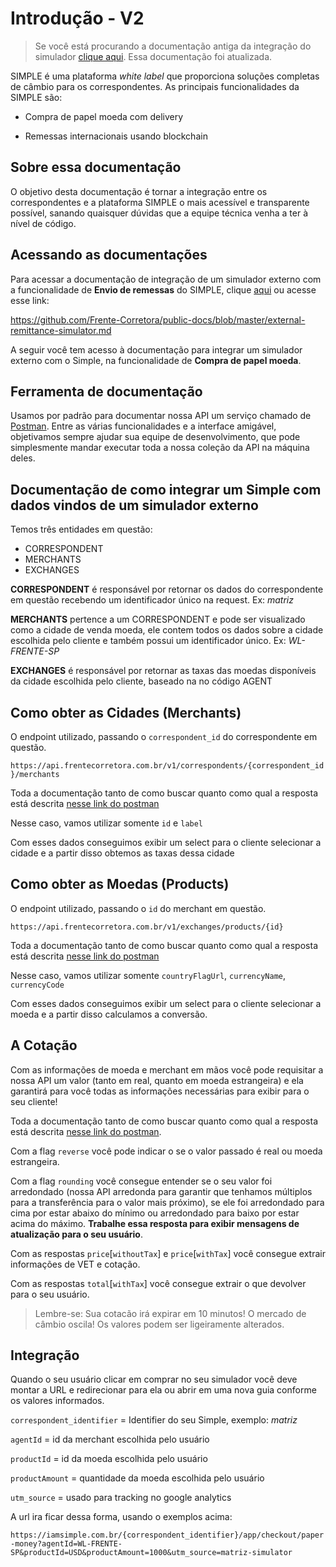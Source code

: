 # Introdução - V2

> Se você está procurando a documentação antiga da integração do simulador [clique aqui](https://github.com/Frente-Corretora/public-docs/blob/d0c941d1923bd23723f0df932756cacb106a241b/external-price-simulator.md). Essa documentação foi atualizada.

SIMPLE é uma plataforma _white label_ que proporciona soluções completas de câmbio para os correspondentes. As principais funcionalidades da SIMPLE são:

- Compra de papel moeda com delivery

- Remessas internacionais usando blockchain

## Sobre essa documentação

O objetivo desta documentação é tornar a integração entre os correspondentes e a plataforma SIMPLE o mais acessível e transparente possível, sanando quaisquer dúvidas que a equipe técnica venha a ter à nível de código.

## Acessando as documentações

Para acessar a documentação de integração de um simulador externo com a funcionalidade de **Envio de remessas** do SIMPLE, clique [aqui](https://github.com/Frente-Corretora/public-docs/blob/master/external-remittance-simulator.md) ou acesse esse link:

https://github.com/Frente-Corretora/public-docs/blob/master/external-remittance-simulator.md

A seguir você tem acesso à documentação para integrar um simulador externo com o Simple, na funcionalidade de **Compra de papel moeda**.

## Ferramenta de documentação

Usamos por padrão para documentar nossa API um serviço chamado de [Postman](https://www.postman.com/). Entre as várias funcionalidades e a interface amigável, objetivamos sempre ajudar sua equipe de desenvolvimento, que pode simplesmente mandar executar toda a nossa coleção da API na máquina deles. 

## Documentação de como integrar um Simple com dados vindos de um simulador externo

Temos três entidades em questão:

- CORRESPONDENT
- MERCHANTS
- EXCHANGES

 **CORRESPONDENT** é responsável por retornar os dados do correspondente em questão recebendo um identificador único na request. Ex: *matriz*

 **MERCHANTS** pertence a um CORRESPONDENT e pode ser visualizado como a cidade de venda moeda, ele contem todos os dados sobre a cidade escolhida pelo cliente e também possui um identificador único. Ex: *WL-FRENTE-SP*

 **EXCHANGES** é responsável por retornar as taxas das moedas disponíveis da cidade escolhida pelo cliente, baseado na no código AGENT

## Como obter as  Cidades (Merchants)

O endpoint utilizado, passando o `correspondent_id` do correspondente em questão.

`https://api.frentecorretora.com.br/v1/correspondents/{correspondent_id}/merchants`

Toda a documentação tanto de como buscar quanto como qual a resposta está descrita [nesse link do postman](https://docs.api.frentecorretora.com.br/?version=latest#e77c8823-a960-406e-9d9f-8ba9f6eb5770)

Nesse caso, vamos utilizar somente `id` e `label`

Com esses dados conseguimos exibir um select para o cliente selecionar a cidade e a partir disso obtemos as taxas dessa cidade

## Como obter as Moedas (Products)

O endpoint utilizado, passando o `id` do merchant em questão.

`https://api.frentecorretora.com.br/v1/exchanges/products/{id}`

Toda a documentação tanto de como buscar quanto como qual a resposta está descrita [nesse link do postman](https://docs.api.frentecorretora.com.br/?version=latest#6d6e0109-d519-4258-8bbd-2e04af44f052)

Nesse caso, vamos utilizar somente `countryFlagUrl`, `currencyName`, `currencyCode`

Com esses dados conseguimos exibir um select para o cliente selecionar a moeda e a partir disso calculamos a conversão.

## A Cotação

Com as informações de moeda e merchant em mãos você pode requisitar a nossa API um valor (tanto em real, quanto em moeda estrangeira) e ela garantirá para você todas as informações necessárias para exibir para o seu cliente!

Toda a documentação tanto de como buscar quanto como qual a resposta está descrita [nesse link do postman](https://docs.api.frentecorretora.com.br/?version=latest#4ddba80d-73c9-4829-a494-18848bf81ee7).

Com a flag `reverse` você pode indicar o se o valor passado é real ou moeda estrangeira.

Com a flag `rounding` você consegue entender se o seu valor foi arredondado (nossa API arredonda para garantir que tenhamos múltiplos para a transferência para o valor mais próximo), se ele foi arredondado para cima por estar abaixo do mínimo ou arredondado para baixo por estar acima do máximo. **Trabalhe essa resposta para exibir mensagens de atualização para o seu usuário**.

Com as respostas `price`[`withoutTax`] e `price`[`withTax`] você consegue extrair informações de VET e cotação.

Com as respostas `total`[`withTax`] você consegue extrair o que devolver para o seu usuário.

> Lembre-se: Sua cotacão irá expirar em 10 minutos! O mercado de câmbio oscila! Os valores podem ser ligeiramente alterados.

## Integração

Quando o seu usuário clicar em comprar no seu simulador você deve montar a URL e redirecionar para ela ou abrir em uma nova guia conforme os valores informados.

`correspondent_identifier` = Identifier do seu Simple, exemplo: *matriz*

`agentId` = id da merchant escolhida pelo usuário

`productId` = id da moeda escolhida pelo usuário

`productAmount` = quantidade da moeda escolhida pelo usuário

`utm_source` = usado para tracking no google analytics

A url ira ficar dessa forma, usando o exemplos acima:

`https://iamsimple.com.br/{correspondent_identifier}/app/checkout/paper-money?agentId=WL-FRENTE-SP&productId=USD&productAmount=1000&utm_source=matriz-simulator`
